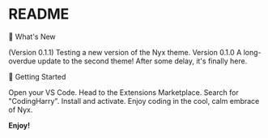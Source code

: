 # README

🌟 What's New

(Version 0.1.1)
Testing a new version of the Nyx theme.
Version 0.1.0
A long-overdue update to the second theme! After some delay, it's finally here.

🚀 Getting Started

Open your VS Code.
Head to the Extensions Marketplace.
Search for "CodingHarry".
Install and activate.
Enjoy coding in the cool, calm embrace of Nyx.

**Enjoy!**
